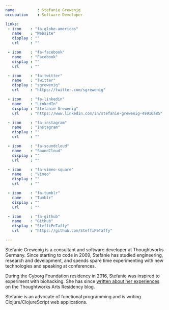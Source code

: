 ```yaml
---
name          : Stefanie Grewenig
occupation    : Software Developer

links:
 - icon    : "fa-globe-americas"
   name    : "Website"
   display : ""
   url     : ""

 - icon    : "fa-facebook"
   name    : "Facebook"
   display : ""
   url     : ""

 - icon    : "fa-twitter"
   name    : "Twitter"
   display : "sgrewenig"
   url     : "https://twitter.com/sgrewenig"

 - icon    : "fa-linkedin"
   name    : "LinkedIn"
   display : "Stefanie Grewenig"
   url     : "https://www.linkedin.com/in/stefanie-grewenig-49916a85"

 - icon    : "fa-instagram"
   name    : "Instagram"
   display : ""
   url     : ""

 - icon    : "fa-soundcloud"
   name    : "SoundCloud"
   display : ""
   url     : ""

 - icon    : "fa-vimeo-square"
   name    : "Vimeo"
   display : ""
   url     : ""

 - icon    : "fa-tumblr"
   name    : "Tumblr"
   display : ""
   url     : ""

 - icon    : "fa-github"
   name    : "Github"
   display : "SteffiPeTaffy"
   url     : "https://github.com/SteffiPeTaffy"

---
```

Stefanie Grewenig is a consultant and software developer at Thoughtworks Germany. Since starting to code in 2009, Stefanie has studied engineering, research and development, and spends spare time experimenting with new technologies and speaking at conferences.

During the Cyborg Foundation residency in 2016, Stefanie was inspired to experiment with biohacking. She has since [written about her experiences](/blog/how-i-became-a-cyborg) on the Thoughtworks Arts Residency blog.

Stefanie is an advocate of functional programming and is writing Clojure/ClojureScript web applications.